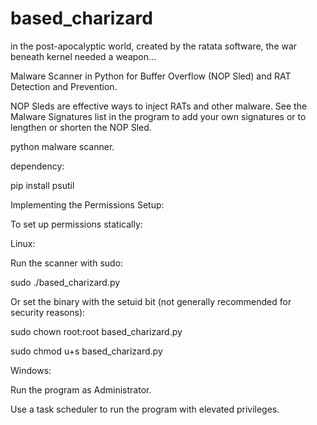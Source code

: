 # based_charizard
in the post-apocalyptic world, created by the ratata software, the war beneath kernel needed a weapon...

Malware Scanner in Python for Buffer Overflow (NOP Sled) and RAT Detection and Prevention.

NOP Sleds are effective ways to inject RATs and other malware. See the Malware Signatures list in the program to add your own signatures or to lengthen or shorten the NOP Sled.

python malware scanner.

dependency:

pip install psutil

Implementing the Permissions Setup:

To set up permissions statically:

Linux:

Run the scanner with sudo:

sudo ./based_charizard.py

Or set the binary with the setuid bit (not generally recommended for security reasons):

sudo chown root:root based_charizard.py

sudo chmod u+s based_charizard.py

Windows:

Run the program as Administrator.

Use a task scheduler to run the program with elevated privileges.

